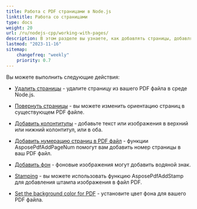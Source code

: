 ```yaml
---
title: Работа с PDF страницами в Node.js
linktitle: Работа со страницами
type: docs
weight: 20
url: /ru/nodejs-cpp/working-with-pages/
description: В этом разделе вы узнаете, как добавлять страницы, добавлять колонтитулы, поворачивать страницы. Aspose.PDF для Node.js через C++ объясняет вам все детали по этой теме.
lastmod: "2023-11-16"
sitemap:
    changefreq: "weekly"
    priority: 0.7
---
```


Вы можете выполнить следующие действия:

- [Удалить страницы](/pdf/ru/nodejs-cpp/delete-pages/) - удалите страницу из вашего PDF файла в среде Node.js.
- [Повернуть страницы](/pdf/ru/nodejs-cpp/rotate-pages/) - вы можете изменить ориентацию страниц в существующем PDF файле.
- [Добавить колонтитулы](/pdf/ru/nodejs-cpp/add-headers-and-footers-of-pdf-file/) - добавьте текст или изображения в верхний или нижний колонтитул, или в оба.
- [Добавить нумерацию страниц в PDF файл](/pdf/ru/nodejs-cpp/add-page-number/) - функции AsposePdfAddPageNum помогут вам добавить номер страницы в ваш PDF файл.

- [Добавить фон](/pdf/ru/nodejs-cpp/add-background/) - фоновые изображения могут добавить водяной знак.
- [Stamping](/pdf/ru/nodejs-cpp/stamping/) - вы можете использовать функцию AsposePdfAddStamp для добавления штампа изображения в файл PDF.
- [Set the background color for PDF](/pdf/ru/nodejs-cpp/set-background-color/) - установите цвет фона для вашего PDF файла.